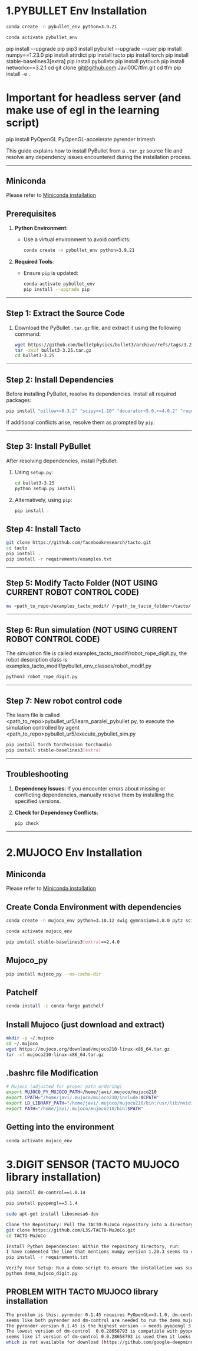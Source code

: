 # 1.PYBULLET Env Installation
```bash
conda create -n pybullet_env python=3.9.21
```
```bash
conda activate pybullet_env
```
pip install --upgrade pip
pip3 install pybullet --upgrade --user
pip install numpy==1.23.0
pip install attrdict
pip install tacto
pip install torch
pip install stable-baselines3[extra]
pip install pybulletx
pip install pytouch
pip install networkx==3.2.1
cd 
git clone git@github.com:Javi00C/tfm.git
cd tfm
pip install -e .
# Important for headless server (and make use of egl in the learning script)
pip install PyOpenGL PyOpenGL-accelerate pyrender trimesh


This guide explains how to install PyBullet from a `.tar.gz` source file and resolve any dependency issues encountered during the installation process.

---
## Miniconda

Please refer to [Miniconda installation](https://docs.anaconda.com/miniconda/ "Miniconda official site")

## Prerequisites

1. **Python Environment**:
   - Use a virtual environment to avoid conflicts:
     ```bash
     conda create -n pybullet_env python=3.9.21
     ```

2. **Required Tools**:
   - Ensure `pip` is updated:
     ```bash
     conda activate pybullet_env
     pip install --upgrade pip
     ```

---

## Step 1: Extract the Source Code

1. Download the PyBullet `.tar.gz` file. and extract it using the following command:
   ```bash
   wget https://github.com/bulletphysics/bullet3/archive/refs/tags/3.25.tar.gz -o bullet3-3.25.tar.gz
   tar -xvzf bullet3-3.25.tar.gz
   cd bullet3-3.25
   ```

---

## Step 2: Install Dependencies

Before installing PyBullet, resolve its dependencies. Install all required packages:

```bash
pip install "pillow>=8.3.2" "scipy>=1.10" "decorator<5.0,>=4.0.2" "requests<3.0,>=2.8.1" "pytz>=2020.1" "packaging" "protobuf!=4.24.0,>=3.19.6" "six>1.9" "click" "pyyaml>=5.3.1" "prompt-toolkit<=3.0.36,>=2.0" "opencv-python" "pybulletX"
```

If additional conflicts arise, resolve them as prompted by `pip`.

---

## Step 3: Install PyBullet

After resolving dependencies, install PyBullet:

1. Using `setup.py`:
   ```bash
   cd bullet3-3.25
   python setup.py install
   ```

2. Alternatively, using `pip`:
   ```bash
   pip install .
   ```
   
## Step 4: Install Tacto
```bash
git clone https://github.com/facebookresearch/tacto.git
cd tacto
pip install .
pip install -r requirements/examples.txt
```
---
## Step 5: Modify Tacto Folder (NOT USING CURRENT ROBOT CONTROL CODE)
```bash
mv <path_to_repo>/examples_tacto_modif/ /<path_to_tacto_folder>/tacto/
```
---
## Step 6: Run simulation (NOT USING CURRENT ROBOT CONTROL CODE)
The simulation file is called examples_tacto_modif/robot_rope_digit.py, the robot description class is examples_tacto_modif/pybullet_env_classes/robot_modif.py
```bash
python3 robot_rope_digit.py
```
---

## Step 7: New robot control code 
The learn file is called <path_to_repo>pybullet_ur5/learn_paralel_pybullet.py, to execute the simulation controlled by agent <path_to_repo>pybullet_ur5/execute_pybullet_sim.py
```bash
pip install torch torchvision torchaudio
pip install stable-baselines3[extra]
```
---

## Troubleshooting

1. **Dependency Issues**:
   If you encounter errors about missing or conflicting dependencies, manually resolve them by installing the specified versions.

2. **Check for Dependency Conflicts**:
   ```bash
   pip check
   ```
---

# 2.MUJOCO Env Installation

## Miniconda

Please refer to [Miniconda installation](https://docs.anaconda.com/miniconda/ "Miniconda official site")

## Create Conda Environment with dependencies
```bash
conda create -n mujoco_env python=3.10.12 swig gymnasium=1.0.0 pytz scipy sympy gymnasium[mujoco]

conda activate mujoco_env

pip install stable-baselines3[extra]==2.4.0
```
## Mujoco_py
```bash
pip install mujoco_py --no-cache-dir
```
## Patchelf
```bash
conda install -c conda-forge patchelf
```
## Install Mujoco (just download and extract)
```bash
mkdir -p ~/.mujoco
cd ~/.mujoco
wget https://mujoco.org/download/mujoco210-linux-x86_64.tar.gz
tar -xf mujoco210-linux-x86_64.tar.gz
```
## .bashrc file Modification
```bash
# Mujoco (adjusted for proper path ordering)
export MUJOCO_PY_MUJOCO_PATH=/home/javi/.mujoco/mujoco210
export CPATH="/home/javi/.mujoco/mujoco210/include:$CPATH"
export LD_LIBRARY_PATH="/home/javi/.mujoco/mujoco210/bin:/usr/lib/nvidia:$LD_LIBRARY_PATH"
export PATH="/home/javi/.mujoco/mujoco210/bin:$PATH"
```

## Getting into the environment
```bash
conda activate mujoco_env
```

# 3.DIGIT SENSOR (TACTO MUJOCO library installation)

```bash
pip install dm-control==1.0.14

pip install pyopengl==3.1.4

sudo apt-get install libosmesa6-dev

Clone the Repository: Pull the TACTO-MuJoCo repository into a directory of your choice:
git clone https://github.com/L3S/TACTO-MuJoCo.git
cd TACTO-MuJoCo

Install Python Dependencies: Within the repository directory, run:
I have commented the line that mentions numpy version 1.20.3 seems to create an error
pip install -r requirements.txt

Verify Your Setup: Run a demo script to ensure the installation was successful:
python demo_mujoco_digit.py
```
## PROBLEM WITH TACTO MUJOCO library installation

```bash
The problem is this: pyrender 0.1.45 requires PyOpenGL==3.1.0, dm-control 1.0.14 requires pyopengl>=3.1.4
seems like both pyrender and dm-control are needed to run the demo_mujoco_digit.py
The pyrender version 0.1.45 is the highest version -> needs pyopengl 3.1.0
The lowest version of dm-control  0.0.28658793 is compatible with pyopengl 3.1.0 or at least lower than 3.1.4
seems like if version of dm-control 0.0.28658793 is used then it looks for document names of a lower version of mujoco (2.0.0)
which is not available for download (https://github.com/google-deepmind/mujoco/releases)
```
